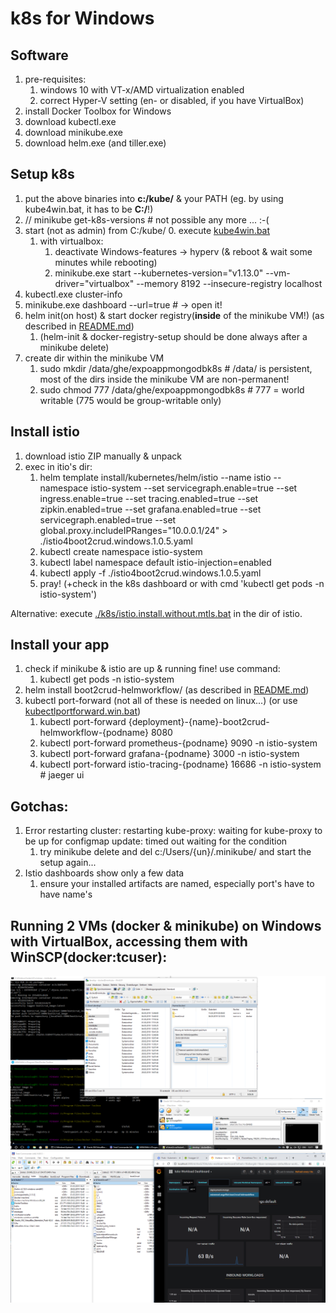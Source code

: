 # k8s for Windows

## Software
1. pre-requisites:
	1. windows 10 with VT-x/AMD virtualization enabled
	2. correct Hyper-V setting (en- or disabled, if you have VirtualBox)
2. install Docker Toolbox for Windows
3. download kubectl.exe
4. download minikube.exe
5. download helm.exe (and tiller.exe)

## Setup k8s
1. put the above binaries into **c:/kube/** & your PATH (eg. by using kube4win.bat, it has to be **C:/**!)
2. // minikube get-k8s-versions	# not possible any more ... :-(
3. start (not as admin) from C:/kube/
	0. execute [kube4win.bat](kube4win.bat)
	1. with virtualbox:
		1. deactivate Windows-features -> hyperv (& reboot & wait some minutes while rebooting)
		2. minikube.exe start --kubernetes-version="v1.13.0" --vm-driver="virtualbox" --memory 8192 --insecure-registry localhost
4. kubectl.exe cluster-info
5. minikube.exe dashboard --url=true	# -> open it!
6. helm init(on host) & start docker registry(**inside** of the minikube VM!) (as described in [README.md](README.md))
	1. (helm-init & docker-registry-setup should be done always after a minikube delete)
7. create dir within the minikube VM
	1. sudo mkdir /data/ghe/expoappmongodbk8s			# /data/ is persistent, most of the dirs inside the minikube VM are non-permanent!
	2. sudo chmod 777 /data/ghe/expoappmongodbk8s		# 777 = world writable (775 would be group-writable only)

## Install istio
1. download istio ZIP manually & unpack
2. exec in itio's dir:
	1. helm template install/kubernetes/helm/istio --name istio --namespace istio-system --set servicegraph.enable=true --set ingress.enable=true --set tracing.enabled=true --set zipkin.enabled=true --set grafana.enabled=true --set servicegraph.enabled=true --set global.proxy.includeIPRanges="10.0.0.1/24" > ./istio4boot2crud.windows.1.0.5.yaml
	2. kubectl create namespace istio-system
	3. kubectl label namespace default istio-injection=enabled
	4. kubectl apply -f ./istio4boot2crud.windows.1.0.5.yaml
	5. pray! (+check in the k8s dashboard or with cmd 'kubectl get pods -n istio-system')

Alternative: execute [./k8s/istio.install.without.mtls.bat](./k8s/istio.install.without.mtls.bat) in the dir of istio.
	
## Install your app
1. check if minikube & istio are up & running fine! use command:
	1. kubectl get pods -n istio-system
2. helm install boot2crud-helmworkflow/ (as described in [README.md](README.md#helm))
3. kubectl port-forward (not all of these is needed on linux...) (or use [kubectlportforward.win.bat](kubectlportforward.win.bat))
	1. kubectl port-forward {deployment}-{name}-boot2crud-helmworkflow-{podname} 8080
	2. kubectl port-forward prometheus-{podname} 9090 -n istio-system
	3. kubectl port-forward grafana-{podname} 3000 -n istio-system
	4. kubectl port-forward istio-tracing-{podname} 16686 -n istio-system		# jaeger ui

## Gotchas:
1. Error restarting cluster: restarting kube-proxy: waiting for kube-proxy to be up for configmap update: timed out waiting for the condition
	1. try minikube delete and del c:/Users/{un}/.minikube/ and start the setup again...
2. Istio dashboards show only a few data
	1. ensure your installed artifacts are named, especially port's have to have name's

## Running 2 VMs (docker & minikube) on Windows with VirtualBox, accessing them with WinSCP(docker:tcuser):
<img src="_res/kube.on.win.png" width="650px">

<img src="_res/kube.on.win.with.bins.and.istio.png" width="650px">

